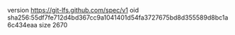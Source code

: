 version https://git-lfs.github.com/spec/v1
oid sha256:55df7fe712d4bd367cc9a1041401d54fa3727675bd8d355589d8bc1a6c434eaa
size 2670
